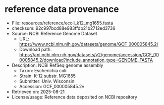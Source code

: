 # reference data provenance

- File: resources/reference/ecoli_k12_mg1655.fasta
- checksum: 92c997bcd88e983ffdb21b2712ed3736
- Source: NCBI Reference Genome Dataset
  - URL: https://www.ncbi.nlm.nih.gov/datasets/genome/GCF_000005845.2/
  - Download path: https://api.ncbi.nlm.nih.gov/datasets/v2/genome/accession/GCF_000005845.2/download?include_annotation_type=GENOME_FASTA
- Description: NCBI RefSeq genome assembly
    - Taxon: Escherichia coli
    - Strain: K-12 substr. MG1655
    - Submitter: Univ. Wisconsin
    - Accession: GCF_000005845.2v
- Retrieved on: 2025-08-21
- License/usage: Reference data deposited on NCBI repository